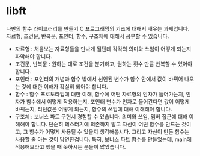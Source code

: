 # libft

나만의 함수 라이브러리를 만들기
C 프로그래밍의 기초에 대해서 배우는 과제입니다.
자료형, 조건문, 반복문, 포인터, 함수, 구조체에 대해서 공부할 수 있습니다.
- 자료형 : 처음보는 자료형들을 만나게 될텐데 각각의 의미와 쓰임이 어떻게 되는지 파악해야 합니다.
- 조건문, 반복문 : 원하는 대로 조건을 분기하고, 원하는 횟수 만큼 반복할 수 있어야 합니다.
- 포인터 : 포인터의 개념과 함수 밖에서 선언된 변수가 함수 안에서 값이 바뀌어 나오는 것에 대한 이해가 확실히 되어야 합니다.
- 함수 : 함수 프로토타입에 대한 이해, 함수에 어떤 자료형의 인자가 들어가는지, 인자가 함수에서 어떻게 작용하는지, 포인터 변수가 인자로 들어간다면 값이 어떻게 바뀌는지, 리턴값은 어떻게 되는지, 함수의 쓰임에 대해 이해해야 합니다.
- 구조체 : 보너스 파트 구현시 경험할 수 있습니다. 의미와 쓰임, 멤버 접근에 대해 이해해야 합니다.
단순히 테스터기에 의존하지 말고 자신이 어떤 함수를 만드는 것이고, 그 함수가 어떻게 사용될 수 있을지 생각해봅시다. 그리고 자신이 만든 함수는 사용할 줄 아는 것이 당연한겁니다. 특히, 보너스 파트 함수를 만들었는데, main에 적용해보라고 했을 때 못하시는 분들이 많았습니다.
